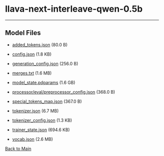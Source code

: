 
# llava-next-interleave-qwen-0.5b
---



## Model Files

- [added_tokens.json](https://paddlenlp.bj.bcebos.com/models/community/paddlemix/llava_next/llava-next-interleave-qwen-0.5b/added_tokens.json) (80.0 B)

- [config.json](https://paddlenlp.bj.bcebos.com/models/community/paddlemix/llava_next/llava-next-interleave-qwen-0.5b/config.json) (1.8 KB)

- [generation_config.json](https://paddlenlp.bj.bcebos.com/models/community/paddlemix/llava_next/llava-next-interleave-qwen-0.5b/generation_config.json) (256.0 B)

- [merges.txt](https://paddlenlp.bj.bcebos.com/models/community/paddlemix/llava_next/llava-next-interleave-qwen-0.5b/merges.txt) (1.6 MB)

- [model_state.pdparams](https://paddlenlp.bj.bcebos.com/models/community/paddlemix/llava_next/llava-next-interleave-qwen-0.5b/model_state.pdparams) (1.6 GB)

- [processor/eval/preprocessor_config.json](https://paddlenlp.bj.bcebos.com/models/community/paddlemix/llava_next/llava-next-interleave-qwen-0.5b/processor/eval/preprocessor_config.json) (368.0 B)

- [special_tokens_map.json](https://paddlenlp.bj.bcebos.com/models/community/paddlemix/llava_next/llava-next-interleave-qwen-0.5b/special_tokens_map.json) (367.0 B)

- [tokenizer.json](https://paddlenlp.bj.bcebos.com/models/community/paddlemix/llava_next/llava-next-interleave-qwen-0.5b/tokenizer.json) (6.7 MB)

- [tokenizer_config.json](https://paddlenlp.bj.bcebos.com/models/community/paddlemix/llava_next/llava-next-interleave-qwen-0.5b/tokenizer_config.json) (1.3 KB)

- [trainer_state.json](https://paddlenlp.bj.bcebos.com/models/community/paddlemix/llava_next/llava-next-interleave-qwen-0.5b/trainer_state.json) (694.6 KB)

- [vocab.json](https://paddlenlp.bj.bcebos.com/models/community/paddlemix/llava_next/llava-next-interleave-qwen-0.5b/vocab.json) (2.6 MB)


[Back to Main](../../../)